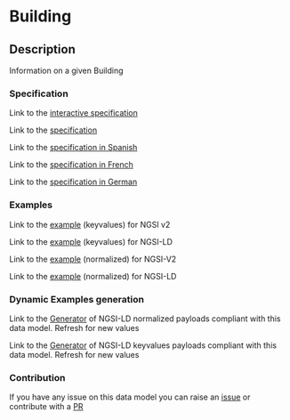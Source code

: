 # Building

## Description 

Information on a given Building
### Specification

Link to the [interactive specification](https://swagger.lab.fiware.org/?url=https://smart-data-models.github.io/dataModel.Building/Building/swagger.yaml)

Link to the [specification](https://smart-data-models.github.io/dataModel.Building/Building/doc/spec.md)

Link to the [specification in Spanish](https://smart-data-models.github.io/dataModel.Building/Building/doc/spec_ES.md)

Link to the [specification in French](https://smart-data-models.github.io/dataModel.Building/Building/doc/spec_FR.md)

Link to the [specification in German](https://smart-data-models.github.io/dataModel.Building/Building/doc/spec_DE.md)
### Examples

Link to the [example](https://smart-data-models.github.io/dataModel.Building/Building/examples/example.json) (keyvalues) for NGSI v2

Link to the [example](https://smart-data-models.github.io/dataModel.Building/Building/examples/example.jsonld) (keyvalues) for NGSI-LD

Link to the [example](https://smart-data-models.github.io/dataModel.Building/Building/examples/example-normalized.json) (normalized) for NGSI-V2

Link to the [example](https://smart-data-models.github.io/dataModel.Building/Building/examples/example-normalized.jsonld) (normalized) for NGSI-LD
### Dynamic Examples generation

Link to the [Generator](https://smartdatamodels.org/extra/ngsi-ld_generator_v0.92.php?schemaUrl=https://raw.githubusercontent.com/smart-data-models/dataModel.Building/master/Building/schema.json&email=info@smartdatamodels.org) of NGSI-LD normalized payloads compliant with this data model. Refresh for new values

Link to the [Generator](https://smartdatamodels.org/extra/ngsi-ld_generator_keyvalues_v0.92.php?schemaUrl=https://raw.githubusercontent.com/smart-data-models/dataModel.Building/master/Building/schema.json&email=info@smartdatamodels.org) of NGSI-LD keyvalues payloads compliant with this data model. Refresh for new values
### Contribution

 If you have any issue on this data model you can raise an [issue](https://github.com/smart-data-models/dataModel.Building/issues)  or contribute with a [PR](https://github.com/smart-data-models/dataModel.Building/pulls)